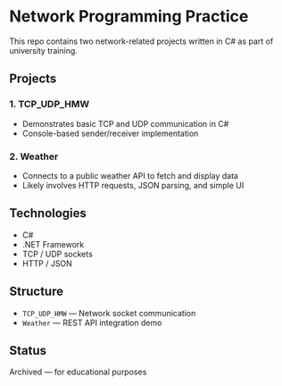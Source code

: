 #  Network Programming Practice

This repo contains two network-related projects written in C# as part of university training.

##  Projects

### 1. TCP_UDP_HMW
- Demonstrates basic TCP and UDP communication in C#
- Console-based sender/receiver implementation

### 2. Weather
- Connects to a public weather API to fetch and display data
- Likely involves HTTP requests, JSON parsing, and simple UI

##  Technologies
- C#
- .NET Framework
- TCP / UDP sockets
- HTTP / JSON

##  Structure
- `TCP_UDP_HMW` — Network socket communication
- `Weather` — REST API integration demo

##  Status
Archived — for educational purposes
